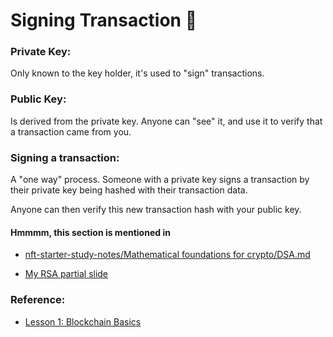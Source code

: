 # Signing Transaction :bank:

### Private Key:

Only known to the key holder, it's used to "sign" transactions.

### Public Key:

Is derived from the private key. Anyone can "see" it, and use it to verify that a transaction came from you.

### Signing a transaction:

A "one way" process. Someone with a private key signs a transaction by their private key being hashed with their transaction data.

Anyone can then verify this new transaction hash with your public key.

#### Hmmmm, this section is mentioned in 

- [nft-starter-study-notes/Mathematical foundations for crypto/DSA.md](https://github.com/ngocthieuff/nft-starter-study-notes/blob/master/Mathematical%20foundations%20for%20crypto/DSA.md)

- [My RSA partial slide](https://github.com/ngocthieuff/nft-starter-study-notes/blob/master/Mathematical%20foundations%20for%20crypto/RSA_DSA.pdf)

### Reference:

- [Lesson 1: Blockchain Basics](https://youtu.be/gyMwXuJrbJQ?t=5018)